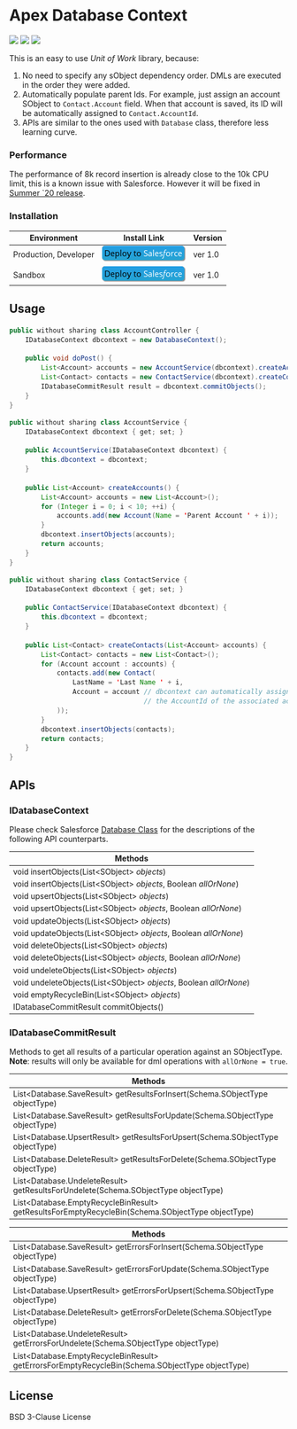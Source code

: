 # Apex Database Context

![](https://img.shields.io/badge/version-1.0-brightgreen.svg) ![](https://img.shields.io/badge/build-passing-brightgreen.svg) ![](https://img.shields.io/badge/coverage-95%25-brightgreen.svg)

This is an easy to use *Unit of Work* library, because:

1. No need to specify any sObject dependency order. DMLs are executed in the order they were added.
2. Automatically populate parent Ids. For example, just assign an account SObject to `Contact.Account` field. When that account is saved, its ID will be automatically assigned to `Contact.AccountId`.
3. APIs are similar to the ones used with `Database` class, therefore less learning curve. 

### Performance

The performance of 8k record insertion is already close to the 10k CPU limit, this is a known issue with Salesforce. However it will be fixed in [Summer `20 release](https://success.salesforce.com/issues_view?id=a1p3A000000AT8oQAG).

### Installation

| Environment           | Install Link                                                 | Version |
| --------------------- | ------------------------------------------------------------ | ------- |
| Production, Developer | <a target="_blank" href="https://login.salesforce.com/packaging/installPackage.apexp?p0=04t2v000007X3VDAA0"><img src="docs/images/deploy-button.png"></a> | ver 1.0 |
| Sandbox               | <a target="_blank" href="https://test.salesforce.com/packaging/installPackage.apexp?p0=04t2v000007X3VDAA0"><img src="docs/images/deploy-button.png"></a> | ver 1.0 |
## Usage

```java
public without sharing class AccountController {
    IDatabaseContext dbcontext = new DatabaseContext();

    public void doPost() {
        List<Account> accounts = new AccountService(dbcontext).createAccounts();
        List<Contact> contacts = new ContactService(dbcontext).createContacts(accounts);
        IDatabaseCommitResult result = dbcontext.commitObjects();
    }
}
```

```java
public without sharing class AccountService {
    IDatabaseContext dbcontext { get; set; }

    public AccountService(IDatabaseContext dbcontext) {
        this.dbcontext = dbcontext;
    }

    public List<Account> createAccounts() {
        List<Account> accounts = new List<Account>();
        for (Integer i = 0; i < 10; ++i) {
            accounts.add(new Account(Name = 'Parent Account ' + i));
        }
        dbcontext.insertObjects(accounts);
        return accounts;
    }
}
```

```java
public without sharing class ContactService {
    IDatabaseContext dbcontext { get; set; }

    public ContactService(IDatabaseContext dbcontext) {
        this.dbcontext = dbcontext;
    }

    public List<Contact> createContacts(List<Account> accounts) {
        List<Contact> contacts = new List<Contact>();
        for (Account account : accounts) {
            contacts.add(new Contact(
                LastName = 'Last Name ' + i,
                Account = account // dbcontext can automatically assign new account id to 
                                  // the AccountId of the associated account.
            ));
        }
        dbcontext.insertObjects(contacts);
        return contacts;
    }
}
```

## APIs

### IDatabaseContext

Please check Salesforce [Database Class](https://developer.salesforce.com/docs/atlas.en-us.apexcode.meta/apexcode/apex_methods_system_database.htm) for the descriptions of the following API counterparts.

| Methods                                                      |
| ------------------------------------------------------------ |
| void insertObjects(List\<SObject\> *objects*)                |
| void insertObjects(List\<SObject\> *objects*, Boolean *allOrNone*) |
| void upsertObjects(List\<SObject\> *objects*)                |
| void upsertObjects(List\<SObject\> *objects*, Boolean *allOrNone*) |
| void updateObjects(List\<SObject\> *objects*)                |
| void updateObjects(List\<SObject\> *objects*, Boolean *allOrNone*) |
| void deleteObjects(List\<SObject\> *objects*)                |
| void deleteObjects(List\<SObject\> *objects*, Boolean *allOrNone*) |
| void undeleteObjects(List\<SObject\> *objects*)              |
| void undeleteObjects(List\<SObject\> *objects*, Boolean *allOrNone*) |
| void emptyRecycleBin(List\<SObject\> *objects*)              |
| IDatabaseCommitResult commitObjects()                        |

### IDatabaseCommitResult

Methods to get all results of a particular operation against an SObjectType. **Note**: results will only be available for dml operations with `allOrNone = true`.


| Methods                                                      |
| ------------------------------------------------------------ |
| List<Database.SaveResult> getResultsForInsert(Schema.SObjectType objectType) |
| List<Database.SaveResult> getResultsForUpdate(Schema.SObjectType objectType) |
| List<Database.UpsertResult> getResultsForUpsert(Schema.SObjectType objectType) |
| List<Database.DeleteResult> getResultsForDelete(Schema.SObjectType objectType) |
| List<Database.UndeleteResult> getResultsForUndelete(Schema.SObjectType objectType) |
| List<Database.EmptyRecycleBinResult> getResultsForEmptyRecycleBin(Schema.SObjectType objectType) |

| Methods                                                      |
| ------------------------------------------------------------ |
| List<Database.SaveResult> getErrorsForInsert(Schema.SObjectType objectType) |
| List<Database.SaveResult> getErrorsForUpdate(Schema.SObjectType objectType) |
| List<Database.UpsertResult> getErrorsForUpsert(Schema.SObjectType objectType) |
| List<Database.DeleteResult> getErrorsForDelete(Schema.SObjectType objectType) |
| List<Database.UndeleteResult> getErrorsForUndelete(Schema.SObjectType objectType) |
| List<Database.EmptyRecycleBinResult> getErrorsForEmptyRecycleBin(Schema.SObjectType objectType) |

## License

BSD 3-Clause License